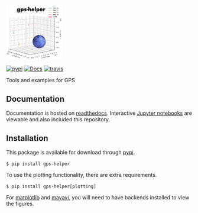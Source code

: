 <!-- # gps_helper -->
<img src="logo_hi.png" width="30%">

[![pypi](https://img.shields.io/pypi/v/gps_helper.svg)](https://pypi.python.org/pypi/gps_helper)
[![Docs](https://readthedocs.org/projects/gps-helper/badge/?version=latest)](http://gps-helper.readthedocs.io/en/latest/?badge=latest)
[![travis](https://travis-ci.org/chiranthsiddappa/gps_helper.svg?branch=master)](https://travis-ci.org/chiranthsiddappa/gps_helper)

Tools and examples for GPS

## Documentation

Documentation is hosted on [readthedocs](https://gps-helper.readthedocs.io). Interactive 
[Jupyter notebooks](https://gps-helper.readthedocs.io/en/latest/nb_examples.html) are viewable and also included this 
repository.

## Installation

This package is available for download through [pypi](https://pypi.org/project/gps-helper/).

```commandline
$ pip install gps-helper
```

To use the plotting functionality, there are extra requirements.

```commandline
$ pip install gps-helper[plotting]
```

For [matplotlib](https://matplotlib.org/users/installing.html) and [mayavi](https://docs.enthought.com/mayavi/mayavi/installation.html), 
you will need to have backends installed to view the figures.